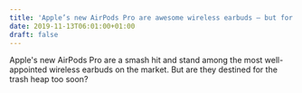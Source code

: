 ```yaml
---
title: 'Apple’s new AirPods Pro are awesome wireless earbuds — but for how long?'
date: 2019-11-13T06:01:00+01:00
draft: false
---
```


Apple's new AirPods Pro are a smash hit and stand among the most well-appointed wireless earbuds on the market. But are they destined for the trash heap too soon?